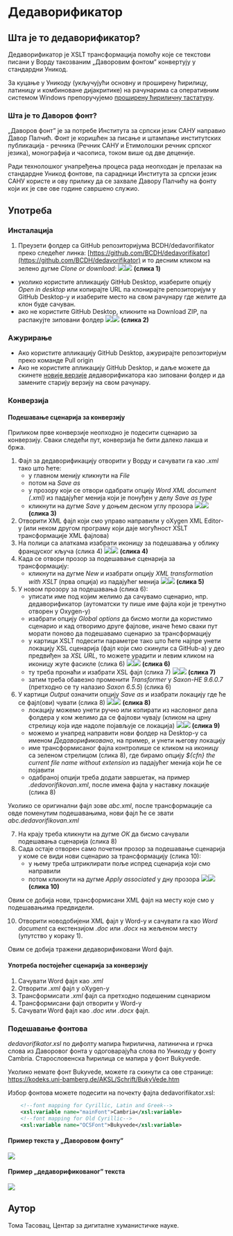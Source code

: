 # Дедаворификатор

## Шта је то дедаворификатор?

Дедаворификатор је XSLT трансформација помоћу које се текстови писани у Ворду такозваним „Даворовим фонтом” конвертују у стандардни Уникод.

За куцање у Уникоду (укључујући основну и проширену ћирилицу, латиницу и комбиноване дијакритике) на рачунарима са оперативним системом Windows препоручујемо [проширену ћириличну тастатуру](https://github.com/BCDH/extended-serbian-keyboard).

### Шта је то Даворов фонт?

„Даворов фонт” је за потребе Института за српски језик САНУ  направио Давор Палчић. Фонт је коришћен за писање и штампање институтских публикација - речника (Речник САНУ и Етимолошки речник српског језика), монографија и часописа, током више од две деценије.

Ради технолошког унапређења процеса рада неопходан је прелазак на стандардне Уникод фонтове, па сарадници Института за српски језик САНУ користе и ову прилику да се захвале Давору Палчићу на фонту који их је све ове године савршено служио.

## Употреба

### Инсталација

1. Преузети фолдер са GitHub репозиторијума BCDH/dedavorifikator преко следећег линка: [https://github.com/BCDH/dedavorifikator](https://github.com/BCDH/dedavorifikator) и то десним кликом на зелено дугме *Clone or download*:
   ![](https://)![](https://i.imgur.com/nUqyLY9.jpg)
**(слика 1)**
- уколико користите апликацију GitHub Desktop, изаберите опцију *Open in desktop* или копирајте URL па клонирајте репозиторијум у GitHub Desktop-у и изаберите место на свом рачунару где желите да клон буде сачуван.
- ако не користите GitHub Desktop, кликните на Download ZIP, па распакујте зиповани фолдер
 ![](https://)![](https://i.imgur.com/ebOwc0e.jpg)
**(слика 2)**



### Ажурирање

- Ако користите апликацију GitHub Desktop, ажурирајте репозиторијум преко команде Pull origin
- Ако не користите апликацију GitHub Desktop, и даље можете да скинете [новије верзије](https://github.com/BCDH/dedavorifikator/releases) дедаворификатора као зиповани фолдер и да замените старију верзију на свом рачунару.

### Конверзија

#### Подешавање сценарија за конверзију

Приликом прве конверзије неопходно је подесити сценарио за конверзију. Сваки следећи пут, конверзија ће бити далеко лакша и бржа.

1. Фајл за дедаворификацију отворити у Ворду и сачувати га као *.xml* тако што ћете:
    - у главном менију кликнути на *File*
    - потом на *Save as*
    - у прозору који се отвори одабрати опцију *Word XML document (.xml)* из падајућег менија који је понуђен у делу *Save as type*
    - кликнути на дугме *Save* у доњем десном углу прозора ![](https://)![](https://i.imgur.com/eciuc8S.jpg)
**(слика 3)**
2. Отворити XML фајл који смо управо направили у оХygen XML Editor-у (или неком другом програму који даје могућност XSLT трансформације XML фајлова)
3. На полици са алаткама изабрати иконицу за подешавања у облику француског кључа (слика 4) ![](https://)![](https://i.imgur.com/zwAMNOl.jpg)
**(слика 4)**
4. Када се отвори прозор за подешавање сценарија за трансформацију:
    - кликнути на дугме *New* и изабрати опцију *XML transformation with XSLT* (прва опција) из падајућег менија ![](https://)![](https://i.imgur.com/7ywMyY4.jpg)
**(слика 5)**
5. У новом прозору за подешавања (слика 6):
    - уписати име под којим желимо да сачувамо сценарио, нпр. дедаворификатор (аутоматски ту пише име фајла који је тренутно отворен у Oxygen-у)
    - изабрати опцију *Global options* да бисмо могли да користимо сценарио и кад отворимо друге фајлове, иначе ћемо сваки пут морати поново да подешавамо сценарио за трансформацију
    - у картици XSLT  подесити параметре тако што ћете најпре унети локацију XSL сценарија (фајл који смо скинули са GitHub-а) у део предвиђен за *XSL URL*, то можете урадити и левим кликом на иконицу жуте фасикле (слика 6)
![](https://)![](https://i.imgur.com/0bquhxZ.jpg)
**(слика 6)**
    -  ту треба пронаћи и изабрати XSL фајл (слика 7) ![](https://)![](https://i.imgur.com/GSuHUYP.jpg)
**(слика 7)**
    - затим треба обавезно променити *Transformer* у *Saxon-HE 9.6.0.7* (претходно се ту налазио *Saxon 6.5.5*) (слика 6)
6. У картици *Output* означити опцију *Save as* и изабрати локацију где ће се фајл(ови) чувати (слика 8)
![](https://)![](https://i.imgur.com/2Jn2DKJ.jpg)
**(слика 8)**
    - локацију можемо унети ручно или копирати из насловног дела фолдера у ком желимо да се фајлови чувају (кликом на црну стрелицу која иде надоле појављује се локација) ![](https://)![](https://i.imgur.com/a1iaKu4.jpg)
**(слика 9)**
    - можемо и унапред направити нови фолдер на Desktop-у са именом *Дедаворификовано*, на пример, и унети његову локацију
    - име трансформисаног фајла контролише се кликом на иконицу са зеленом стрелицом (слика 8), где бирамо опцију *${cfn} the current file name without extension* из падајућег менија који ће се појавити
    - одабраној опцији треба додати завршетак, на пример *.dedavorifikovan.xml*, после имена фајла у наставку локације (слика 8)

Уколико се оригинални фајл зове *abc.xml*, после трансформације са овде поменутим подешавањима, нови фајл ће се звати *abc.dedavorifikovan.xml*

7. На крају треба кликнути на дугме *ОК* да бисмо сачували подешавања сценарија (слика 8)
8. Сада остаје отворен само почетни прозор за подешавање сценарија у коме се види нови сценарио за трансформацију (слика 10):
    - у њему треба штриклирати поље испред сценарија који смо направили
    - потом кликнути на дугме *Apply associated* у дну прозора
![](https://)![](https://i.imgur.com/UncNEVT.jpg)
**(слика 10)**

Овим се добија нови, трансформисани XML фајл на месту које смо у подешавањима предвидели.

10. Отворити новодобијени XML фајл у Word-у и сачувати га као *Word document* са екстензијом *.doc* или *.docx* на жељеном месту (упутство у кораку 1).

Овим се добија тражени дедаворификовани Word фајл.

#### Употреба постојећег сценарија за конверзију

1. Сачувати Word фајл као *.xml*
2. Отворити *.xml* фајл у oXygen-у
3. Трансформисати *.xml* фајл са претходно подешеним сценариом
4. Трансформисани фајл отворити у Word-у
5. Сачувати Word фајл као *.doc* или *.docx* фајл.

### Подешавање фонтова

*dedavorifikator.xsl* по дифолту мапира ћирилична, латинична и грчка слова из Даворовог фонта у одоговарајућа слова по Уникоду у фонту Cambria. Старословенска ћирилица се мапира у фонт Bukyvede.

Уколико немате фонт Bukyvede, можете га скинути са ове странице: https://kodeks.uni-bamberg.de/AKSL/Schrift/BukyVede.htm

Избор фонтова можете подесити на почекту фајла dedavorifikator.xsl:

```xml        
    <!--font mapping for Cyrillic, Latin and Greek-->
    <xsl:variable name="mainFont">Cambria</xsl:variable>
    <!--font mapping for Old Cyrillic-->
    <xsl:variable name="OCSFont">Bukyvede</xsl:variable>
```


#### Пример текста у „Даворовом фонту”
![](https://i.imgur.com/7vfwNzN.jpg)


#### Пример „дедаворификованог” текста
![](https://i.imgur.com/MLPe4Un.png)

## Аутор

Тома Тасовац, Центар за дигиталне хуманистичке науке.    
